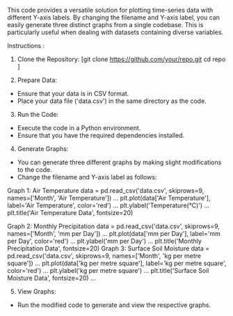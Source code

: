 This code provides a versatile solution for plotting time-series data with different Y-axis labels. By changing the filename and Y-axis label, you can easily generate three distinct graphs from a single codebase. This is particularly useful when dealing with datasets containing diverse variables.

Instructions :

1. Clone the Repository:
[git clone https://github.com/your/repo.git
cd repo ]


2. Prepare Data:
- Ensure that your data is in CSV format.
- Place your data file ('data.csv') in the same directory as the code.


3. Run the Code:
- Execute the code in a Python environment.
- Ensure that you have the required dependencies installed.

4. Generate Graphs:
- You can generate three different graphs by making slight modifications to the code.
- Change the filename and Y-axis label as follows:


Graph 1: Air Temperature
data = pd.read_csv('data.csv', skiprows=9, names=['Month', 'Air Temperature'])
...
plt.plot(data['Air Temperature'], label='Air Temperature', color='red')
...
plt.ylabel('Temperature(°C)')
...
plt.title('Air Temperature Data', fontsize=20)

Graph 2: Monthly Precipitation
data = pd.read_csv('data.csv', skiprows=9, names=['Month', 'mm per Day'])
...
plt.plot(data['mm per Day'], label='mm per Day', color='red')
...
plt.ylabel('mm per Day')
...
plt.title('Monthly Precipitation Data', fontsize=20)
Graph 3: Surface Soil Moisture
data = pd.read_csv('data.csv', skiprows=9, names=['Month', 'kg per metre square'])
...
plt.plot(data['kg per metre square'], label='kg per metre square', color='red')
...
plt.ylabel('kg per metre square')
...
plt.title('Surface Soil Moisture Data', fontsize=20)
...

5. View Graphs:
- Run the modified code to generate and view the respective graphs.

